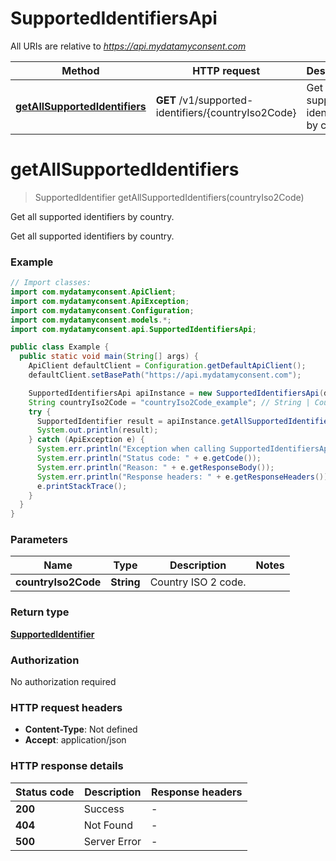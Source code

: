 # SupportedIdentifiersApi

All URIs are relative to *https://api.mydatamyconsent.com*

Method | HTTP request | Description
------------- | ------------- | -------------
[**getAllSupportedIdentifiers**](SupportedIdentifiersApi.md#getAllSupportedIdentifiers) | **GET** /v1/supported-identifiers/{countryIso2Code} | Get all supported identifiers by country.


<a name="getAllSupportedIdentifiers"></a>
# **getAllSupportedIdentifiers**
> SupportedIdentifier getAllSupportedIdentifiers(countryIso2Code)

Get all supported identifiers by country.

Get all supported identifiers by country.

### Example
```java
// Import classes:
import com.mydatamyconsent.ApiClient;
import com.mydatamyconsent.ApiException;
import com.mydatamyconsent.Configuration;
import com.mydatamyconsent.models.*;
import com.mydatamyconsent.api.SupportedIdentifiersApi;

public class Example {
  public static void main(String[] args) {
    ApiClient defaultClient = Configuration.getDefaultApiClient();
    defaultClient.setBasePath("https://api.mydatamyconsent.com");

    SupportedIdentifiersApi apiInstance = new SupportedIdentifiersApi(defaultClient);
    String countryIso2Code = "countryIso2Code_example"; // String | Country ISO 2 code.
    try {
      SupportedIdentifier result = apiInstance.getAllSupportedIdentifiers(countryIso2Code);
      System.out.println(result);
    } catch (ApiException e) {
      System.err.println("Exception when calling SupportedIdentifiersApi#getAllSupportedIdentifiers");
      System.err.println("Status code: " + e.getCode());
      System.err.println("Reason: " + e.getResponseBody());
      System.err.println("Response headers: " + e.getResponseHeaders());
      e.printStackTrace();
    }
  }
}
```

### Parameters

Name | Type | Description  | Notes
------------- | ------------- | ------------- | -------------
 **countryIso2Code** | **String**| Country ISO 2 code. |

### Return type

[**SupportedIdentifier**](SupportedIdentifier.md)

### Authorization

No authorization required

### HTTP request headers

 - **Content-Type**: Not defined
 - **Accept**: application/json

### HTTP response details
| Status code | Description | Response headers |
|-------------|-------------|------------------|
**200** | Success |  -  |
**404** | Not Found |  -  |
**500** | Server Error |  -  |

